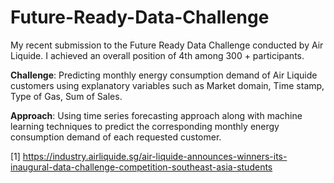 # Future-Ready-Data-Challenge
My recent submission to the Future Ready Data Challenge conducted by Air Liquide. I achieved an overall position of 4th among 300 + participants.

**Challenge**: Predicting monthly energy consumption demand of Air Liquide customers using explanatory variables such as Market domain, Time stamp, Type of Gas, Sum of Sales.

**Approach**: Using time series forecasting approach along with machine learning techniques to predict the corresponding monthly energy consumption demand of each requested customer.

[1] https://industry.airliquide.sg/air-liquide-announces-winners-its-inaugural-data-challenge-competition-southeast-asia-students
